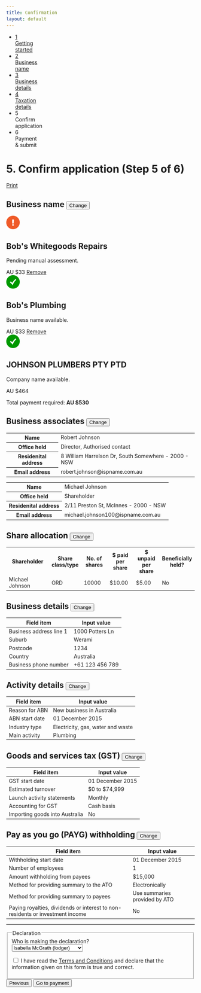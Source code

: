 ```yaml
---
title: Confirmation
layout: default
---
```

<div class="progress-container">
	<div class="progress-bar">
		<span id="progress-percent" style="width: 75%"></span>
	</div><!-- meter -->
	<ul class="section-nav">
		<li class="done"><a href="entitlement.html"><span>1</span><br>Getting<br> started</a></li>
		<li class="done"><a href="business-names-05.html"><span>2</span><br>Business<br> name</a></li>
		<li class="done"><a href="business-details.html"><span>3</span><br>Business<br> details</a></li>
		<li class="done"><a href="taxation-details.html"><span>4</span><br>Taxation<br> details</a></li>
		<li class="active"><span>5</span><br>Confirm<br> application</li>
		<li><span>6</span><br>Payment<br> &amp; submit</li>
	</ul>
</div><!-- progress-container -->
<h1 id="heading" tabindex="-1">5. Confirm application <span>(Step 5 of 6)</span></h1>
<div class="print">
	<p><a href="" onclick="window.print();">Print</a></p>
</div><!-- print -->
<div class="confirmation-heading">
	<h2>Business name <button type="button" class="btn btn-default" onclick="location.href='business-names.html'">Change</button></h2>
</div>
<div class="cart-container">
	<div class="result-row" id="businessName1">
		<div class="result-cell cell-icon">
			<img src="img/ico-exclamation-orange.png" alt="Alert" />
		</div>
		<div class="result-cell cell-detail">
			<h2>Bob's Whitegoods Repairs</h2>
			<p>Pending manual assessment.</p>
		</div>
		<div class="result-cell cell-action no-padding">
			<span class="subtotal">AU $33</span>
			<a class="remove margin-left-075 no-margin-right" style="text-align: right" href="javascript:void(0);" id="linkOne"><span>Remove</span></a>
		</div>
	</div><!-- result-row -->
	<div class="result-row">
		<div class="result-cell cell-icon">
			<img src="img/ico-tick-green.png" alt="Success" />
		</div>
		<div class="result-cell cell-detail">
			<h2>Bob's Plumbing</h2>
			<p>Business name available.</p>
		</div>
		<div class="result-cell cell-action no-padding">
			<span class="subtotal">AU $33</span>
			<a class="remove margin-left-075 no-margin-right" href="javascript:void(0);" id="linkTwo"><span>Remove</span></a>
		</div>
	</div><!-- result-row -->
	<div class="result-row">
		<div class="result-cell cell-icon">
			<img src="img/ico-tick-green.png" alt="Success" />
		</div>
		<div class="result-cell cell-detail">
			<h2>JOHNSON PLUMBERS PTY PTD</h2>
			<p>Company name available.</p>
		</div>
		<div class="result-cell cell-action no-padding">
			<span class="subtotal">AU $464</span>
		</div>
	</div><!-- result-row -->
</div><!-- cart-container -->

<div class="cart-container">
	<div class="result-row">
		<div class="result-cell cell-total">
			<p>Total payment required: <strong>AU $530</strong></p>
		</div>
	</div><!-- result-row -->
</div><!-- cart-container -->

<div class="confirmation-heading">
	<h2>Business associates <button type="button" class="btn btn-default" onclick="location.href='business-details.html'">Change</button></h2>
</div>
<table>
	<tr>
		<th class="field-name right">Name</th>
		<td class="input-value">Robert Johnson</td>
	</tr>
	<tr>
		<th class="field-name right">Office held</th>
		<td class="input-value">Director, Authorised contact</td>
	</tr>
	<tr>
		<th class="field-name right">Residenital address</th>
		<td class="input-value">8 William Harrelson Dr, South Somewhere - 2000 - NSW</td>
	</tr>
	<tr>
		<th class="field-name right no-border-bottom">Email address</th>
		<td class="input-value no-border-bottom">robert.johnson@ispname.com.au</td>
	</tr>
</table>
<table>
	<tr>
		<th class="field-name right">Name</th>
		<td class="input-value">Michael Johnson</td>
	</tr>
	<tr>
		<th class="field-name right">Office held</th>
		<td class="input-value">Shareholder</td>
	</tr>
	<tr>
		<th class="field-name right">Residenital address</th>
		<td class="input-value">2/11 Preston St, McInnes - 2000 - NSW</td>
	</tr>
	<tr>
		<th class="field-name right no-border-bottom">Email address</th>
		<td class="input-value no-border-bottom">michael.johnson100@ispname.com.au</td>
	</tr>
</table>


<div class="confirmation-heading">
	<h2>Share allocation <button type="button" class="btn btn-default" onclick="location.href='business-details.html'">Change</button></h2>
</div>
<table>
	<tr>
		<th style="width: 25%">Shareholder</th>
		<th style="width: 15%">Share class/type</th>
		<th style="width: 15%">No. of shares</th>
		<th style="width: 15%">$ paid per share</th>
		<th style="width: 15%">$ unpaid per share</th>
		<th style="width: 15%">Beneficially held?</th>
	</tr>
	<tr>
		<td class="no-border-bottom">Michael Johnson</td>
		<td class="no-border-bottom">ORD</td>
		<td class="no-border-bottom">10000</td>
		<td class="no-border-bottom">$10.00</td>
		<td class="no-border-bottom">$5.00</td>
		<td class="no-border-bottom">No</td>
	</tr>
</table>

<div class="confirmation-heading">
	<h2>Business details <button type="button" class="btn btn-default" onclick="location.href='business-details.html'">Change</button></h2>
</div>
<table>
	<thead class="visuallyhidden">
		<tr>
			<th>Field item</th>
			<th>Input value</th>
		</tr>
	</thead>
	<tr>
		<td class="field-name">Business address line 1</td>
		<td class="input-value">1000 Potters Ln</td>
	</tr>
	<tr>
		<td class="field-name">Suburb</td>
		<td class="input-value">Werami</td>
	</tr>
	<tr>
		<td class="field-name">Postcode</td>
		<td class="input-value">1234</td>
	</tr>
	<tr>
		<td class="field-name">Country</td>
		<td class="input-value">Australia</td>
	</tr>
	<tr>
		<td class="field-name no-border-bottom">Business phone number</td>
		<td class="input-value no-border-bottom">+61 123 456 789</td>
	</tr>
</table>

<div class="confirmation-heading">
	<h2>Activity details <button type="button" class="btn btn-default" onclick="location.href='business-details.html'">Change</button></h2>
</div>
<table>
	<thead class="visuallyhidden">
		<tr>
			<th>Field item</th>
			<th>Input value</th>
		</tr>
	</thead>
	<tr>
		<td class="field-name">Reason for ABN</td>
		<td class="input-value">New business in Australia</td>
	</tr>
	<tr>
		<td class="field-name">ABN start date</td>
		<td class="input-value">01 December 2015</td>
	</tr>
	<tr>
		<td class="field-name">Industry type</td>
		<td class="input-value">Electricity, gas, water and waste</td>
	</tr>
	<tr>
		<td class="field-name no-border-bottom">Main activity</td>
		<td class="input-value no-border-bottom">Plumbing</td>
	</tr>
</table>

<div class="confirmation-heading">
	<h2>Goods and services tax (GST) <button type="button" class="btn btn-default" onclick="location.href='business-details.html'">Change</button></h2>
</div>
<table>
	<thead class="visuallyhidden">
		<tr>
			<th>Field item</th>
			<th>Input value</th>
		</tr>
	</thead>
	<tr>
		<td class="field-name">GST start date</td>
		<td class="input-value">01 December 2015</td>
	</tr>
	<tr>
		<td class="field-name">Estimated turnover</td>
		<td class="input-value">$0 to $74,999</td>
	</tr>
	<tr>
		<td class="field-name">Launch activity statements</td>
		<td class="input-value">Monthly</td>
	</tr>
	<tr>
		<td class="field-name">Accounting for GST</td>
		<td class="input-value">Cash basis</td>
	</tr>
	<tr>
		<td class="field-name no-border-bottom">Importing goods into Australia</td>
		<td class="input-value no-border-bottom">No</td>
	</tr>
</table>

<div class="confirmation-heading">
	<h2>Pay as you go (PAYG) withholding <button type="button" class="btn btn-default" onclick="location.href='business-details.html'">Change</button></h2>
</div>
<table>
	<thead class="visuallyhidden">
		<tr>
			<th>Field item</th>
			<th>Input value</th>
		</tr>
	</thead>
	<tr>
		<td class="field-name">Withholding start date</td>
		<td class="input-value">01 December 2015</td>
	</tr>
	<tr>
		<td class="field-name">Number of employees</td>
		<td class="input-value">1</td>
	</tr>
	<tr>
		<td class="field-name">Amount withholding from payees</td>
		<td class="input-value">$15,000</td>
	</tr>
	<tr>
		<td class="field-name">Method for providing summary to the ATO</td>
		<td class="input-value">Electronically</td>
	</tr>
	<tr>
		<td class="field-name">Method for providing summary to payees</td>
		<td class="input-value">Use summaries provided by ATO</td>
	</tr>
	<tr>
		<td class="field-name no-border-bottom">Paying royalties, dividends or interest to non-residents or investment income</td>
		<td class="input-value no-border-bottom">No</td>
	</tr>
</table>

<hr class="confirmation-heading" />
<fieldset class="margin-top-075">
	<legend class="larger no-padding-bottom">Declaration</legend>
	<div class="grid-row">
		<div class="col4">
			<label for="declaree" class="input-left">Who is making the declaration?</label>
		</div>
		<div class="col8 last">
			<select id="declaree">
				<option value="1" selected>Isabella McGrath (lodger)</option>
				<option value="2">Robert Johnson (director)</option>
				<option value="3">Michael Johnson (secretary)</option>
			</select>
		</div>
	</div>
	<div class="grid-row card custom-controls">
		<p class="margin-top-075">
			<input type="checkbox" value="declare" id="declare" />
			<label for="declare">I have read the <a href="#">Terms and Conditions</a> and declare that the information given on this form is true and correct.</label>
		</p>
	</div>
</fieldset>
<div class="controls-container">
	<div class="controls-content">
		<button type="button" class="btn" onclick="location.href = 'taxation-details.html'">Previous</button>
		<button type="button" class="btn btn-default" onclick="location.href = 'payment.html'">Go to payment</button>
	</div><!-- controls-content -->
</div>

<div id="dialogOne" style="display:none;">
	<h1>Confirm remove</h1> 
	<p>Are you sure you want to remove this business name?</p> 
	<input type="button" class="btn btn-default" id="btnRemoveName1" value="Yes, remove" /> 
	<a href="#" class="margin-left-075" onclick='visionaustralia.closeDialog("dialogOne");'>Cancel</a>
</div>

<div id="dialogTwo" style="display:none;">
	<h1>Confirm remove</h1> 
	<p>Are you sure you want to remove this business name?</p>
	<p>At least one business name is required. If you remove this one you will be directed back to the business name search page.</p> 
	<input type="button" class="btn btn-default" id="btnRemoveName2" onclick="location.href='business-names.html'" value="Yes, remove" /> 
	<a href="#" class="margin-left-075" onclick='visionaustralia.closeDialog("dialogTwo");'>Cancel</a>
</div>

<div class="saveforlater" id="saveForLater"></div>
<div class="applicationoptions" id="applicationOptions"></div>

<script src="scripts/jquery-1.11.3.min.js"></script>
<script src="scripts/jquery.collapse.js"></script>
<script src="scripts/jquery-toggleslide.js"></script>
<script src="scripts/functions.js"></script>
<script src="scripts/jquery-accessibleMegaMenu.js"></script>

<script type="text/javascript">
	/* Drop down settings menu */
	$("nav").accessibleMegaMenu({
		/* prefix for generated unique id attributes, which are required to indicate aria-owns, aria-controls and aria-labelledby */
		uuidPrefix: "accessible-megamenu",
		/* css class used to define the megamenu styling */
		menuClass: "nav-menu",
		/* css class for a top-level navigation item in the megamenu */
		topNavItemClass: "nav-item",
		/* css class for a megamenu panel */
		panelClass: "sub-nav",
		/* css class for a group of items within a megamenu panel */
		panelGroupClass: "sub-nav-group",
		/* css class for the hover state */
		hoverClass: "hover",
		/* css class for the focus state */
		focusClass: "focus",
		/* css class for the open state */
		openClass: "open"
	});

	$(document).ready(function () {
		navigationWithinPage();
		initSaveForLater();
		initApplicationOptions();
	});

	$('#btnRemoveName1').click(function () {
		visionaustralia.closeDialog("dialogOne");
		$('#businessName1').toggle("fast");
	});

</script>
<script type="text/javascript" src="scripts/vadialog.js"></script> 
<script type="text/javascript">
		visionaustralia.addDialog("linkOne", "dialogOne"); 
		visionaustralia.addDialog("linkTwo", "dialogTwo"); 
</script>     
